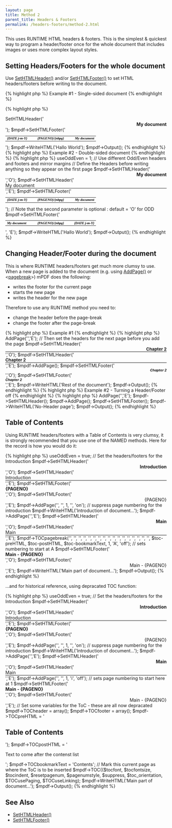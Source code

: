 ```yaml
---
layout: page
title: Method 2
parent_title: Headers & Footers
permalink: /headers-footers/method-2.html
---
```


<div id="bpmbook" class="bpmbook" style="direction:ltr;">
<div class="topic_user_field">
<div id="U0">
<p>This uses <span class="smallblock">RUNTIME</span> <span class="smallblock">HTML</span> headers &amp; footers. This is the simplest &amp; quickest way to program a header/footer once for the whole document that includes images or uses more complex layout styles.</p>
<h2>Setting Headers/Footers for the whole document

</h2>
<p>Use <a href="{{ "/reference/mpdf-functions/sethtmlheader.html" | prepend: site.baseurl }}">SetHTMLHeader()</a> and/or <a href="{{ "/reference/mpdf-functions/sethtmlfooter.html" | prepend: site.baseurl }}">SetHTMLFooter()</a> to set HTML headers/footers before writing to the document.</p>

{% highlight php %}
Example #1 - Single-sided document
{% endhighlight %}

{% highlight php %}
<?php

$mpdf = new mPDF();

// Define the Header/Footer before writing anything so they appear on the first page

$mpdf->SetHTMLHeader('<div style="text-align: right; font-weight: bold;">My document</div>'); 

$mpdf->SetHTMLFooter('

<table width="100%" style="vertical-align: bottom; font-family: serif; font-size: 8pt; color: #000000; font-weight: bold; font-style: italic;"><tr>

<td width="33%"><span style="font-weight: bold; font-style: italic;">{DATE j-m-Y}</span></td>

<td width="33%" align="center" style="font-weight: bold; font-style: italic;">{PAGENO}/{nbpg}</td>

<td width="33%" style="text-align: right; ">My document</td>

</tr></table>

');

$mpdf->WriteHTML('Hallo World');

$mpdf->Output();
{% endhighlight %}

{% highlight php %}
Example #2 - Double-sided document
{% endhighlight %}

{% highlight php %}
<?php

$mpdf = new mPDF();

$mpdf->useOddEven = 1;    // Use different Odd/Even headers and footers and mirror margins

// Define the Headers before writing anything so they appear on the first page

$mpdf->SetHTMLHeader('<div style="text-align: right; font-weight: bold;">My document</div>','O'); 

$mpdf->SetHTMLHeader('<div style="border-bottom: 1px solid #000000;">My document</div>','E');

$mpdf->SetHTMLFooter('

<table width="100%" style="vertical-align: bottom; font-family: serif; font-size: 8pt; color: #000000; font-weight: bold; font-style: italic;"><tr>

<td width="33%"><span style="font-weight: bold; font-style: italic;">{DATE j-m-Y}</span></td>

<td width="33%" align="center" style="font-weight: bold; font-style: italic;">{PAGENO}/{nbpg}</td>

<td width="33%" style="text-align: right; ">My document</td>

</tr></table>

');  // Note that the second parameter is optional : default = 'O' for ODD

$mpdf->SetHTMLFooter('

<table width="100%" style="vertical-align: bottom; font-family: serif; font-size: 8pt; color: #000000; font-weight: bold; font-style: italic;"><tr>

<td width="33%"><span style="font-weight: bold; font-style: italic;">My document</span></td>

<td width="33%" align="center" style="font-weight: bold; font-style: italic;">{PAGENO}/{nbpg}</td>

<td width="33%" style="text-align: right; ">{DATE j-m-Y}</td>

</tr></table>

', 'E');

$mpdf->WriteHTML('Hallo World');

$mpdf->Output();
{% endhighlight %}

<h2>Changing Header/Footer during the document</h2>
<p>This is where <span class="smallblock">RUNTIME</span> headers/footers get much more clumsy to use. When a new page is added to the document (e.g. using <a href="{{ "/reference/mpdf-functions/addpage.html" | prepend: site.baseurl }}">AddPage()</a> or &lt;<a href="{{ "/reference/html-control-tags/pagebreak.html" | prepend: site.baseurl }}">pagebreak</a>&gt;) mPDF does the following:</p>
<ul>
<li>writes the footer for the current page</li>
<li>starts the new page</li>
<li>writes the header for the new page</li>
</ul>
<p>Therefore to use any <span class="smallblock">RUNTIME</span> method you need to:</p>
<ul>
<li>change the header before the page-break</li>
<li>change the footer after the page-break

</li>
</ul>

{% highlight php %}
Example #1
{% endhighlight %}

{% highlight php %}
<?php

// First ensure that you are on an Even page

$mpdf->AddPage('','E');

// Then set the headers for the next page before you add the page

$mpdf->SetHTMLHeader('<div style="text-align: right; border-bottom: 1px solid #000000; font-weight: bold; font-size: 10pt;">Chapter 2</div>','O');

$mpdf->SetHTMLHeader('<div style="border-bottom: 1px solid #000000; font-weight: bold; font-size: 10pt;">Chapter 2</div>','E');

    

$mpdf->AddPage();

$mpdf->SetHTMLFooter('<div style="text-align: right; font-weight: bold; font-size: 8pt; font-style: italic;">Chapter 2</div>','O');

$mpdf->SetHTMLFooter('<div style="font-weight: bold; font-size: 8pt; font-style: italic;">Chapter 2</div>','E');

$mpdf->WriteHTML('Rest of the document');

$mpdf->Output();
{% endhighlight %}

{% highlight php %}
Example #2 - Turning a Header/Footer off
{% endhighlight %}

{% highlight php %}
<?php

// If you want the changes to start on an ODD page

$mpdf->AddPage('','E');

$mpdf->SetHTMLHeader();

$mpdf->AddPage();

$mpdf->SetHTMLFooter();

$mpdf->WriteHTML('No-Header page');

$mpdf->Output();
{% endhighlight %}

<h2>Table of Contents</h2>
<p>Using <span class="smallblock">RUNTIME</span> headers/footers with a Table of Contents is very clumsy, it is strongly recommended that you use one of the <span class="smallblock">NAMED</span> methods. Here for the record is how you would do it:</p>

{% highlight php %}
<?php

$mpdf = new mPDF();

$mpdf->useOddEven = true;

// Set the headers/footers for the Introduction

$mpdf->SetHTMLHeader('<div style="text-align: right; font-weight: bold;">Introduction</div>','O'); 

$mpdf->SetHTMLHeader('<div style="border-bottom: 1px solid #000000;">Introduction</div>','E');

$mpdf->SetHTMLFooter('<div style="font-weight: bold;">{PAGENO}</div>','O'); 

$mpdf->SetHTMLFooter('<div style="text-align: right;">{PAGENO}</div>','E'); 

$mpdf->AddPage('', '', 1, '', 'on');    // suppress page numbering for the introduction

$mpdf->WriteHTML('Introduction of document...');

$mpdf->AddPage('','E');

$mpdf->SetHTMLHeader('<div style="text-align: right; font-weight: bold;">Main</div>','O'); 

$mpdf->SetHTMLHeader('<div style="border-bottom: 1px solid #000000;">Main</div>','E');

$mpdf->TOCpagebreak('', '', '', '', '', '', '', '', '', '', '', '', '', '', '', '', '', 

   $toc-preHTML, $toc-postHTML, $toc-bookmarkText, 1, 'A', 'off');    // sets numbering to start at A

$mpdf->SetHTMLFooter('<div style="font-weight: bold;">Main - {PAGENO}</div>','O'); 

$mpdf->SetHTMLFooter('<div style="text-align: right;">Main - {PAGENO}</div>','E'); 

$mpdf->WriteHTML('Main part of document...');

$mpdf->Output();
{% endhighlight %}

<p>...and for historical reference, using depracated TOC function:</p>

{% highlight php %}
<?php

$mpdf = new mPDF();

$mpdf->useOddEven = true;

// Set the headers/footers for the Introduction

$mpdf->SetHTMLHeader('<div style="text-align: right; font-weight: bold;">Introduction</div>','O'); 

$mpdf->SetHTMLHeader('<div style="border-bottom: 1px solid #000000;">Introduction</div>','E');

$mpdf->SetHTMLFooter('<div style="font-weight: bold;">{PAGENO}</div>','O'); 

$mpdf->SetHTMLFooter('<div style="text-align: right;">{PAGENO}</div>','E'); 

$mpdf->AddPage('', '', 1, '', 'on');    // suppress page numbering for the introduction

$mpdf->WriteHTML('Introduction of document...');

$mpdf->AddPage('','E');

$mpdf->SetHTMLHeader('<div style="text-align: right; font-weight: bold;">Main</div>','O'); 

$mpdf->SetHTMLHeader('<div style="border-bottom: 1px solid #000000;">Main</div>','E');

$mpdf->AddPage('', '', 1, 'i', 'off');    // sets page numbering to start here at 1

$mpdf->SetHTMLFooter('<div style="font-weight: bold;">Main - {PAGENO}</div>','O'); 

$mpdf->SetHTMLFooter('<div style="text-align: right;">Main - {PAGENO}</div>','E'); 

// Set some variables for the ToC - these are all now depracated

$mpdf->TOCheader = array();

$mpdf->TOCfooter = array();

$mpdf->TOCpreHTML = '<h2>Table of Contents</h2>');

$mpdf->TOCpostHTML = '<p>Text to come after the contenst list</p>';

$mpdf->TOCbookmarkText = 'Contents';

// Mark this current page as where the ToC is to be inserted

$mpdf->TOC(($tocfont, $tocfontsize, $tocindent, $resetpagenum, $pagenumstyle, $suppress, $toc_orientation, $TOCusePaging, $TOCuseLinking);

$mpdf->WriteHTML('Main part of document...');

$mpdf->Output();
{% endhighlight %}

<h2>See Also</h2>
<ul>
<li class="manual_boxlist"><a href="{{ "/reference/mpdf-functions/sethtmlfooter.html" | prepend: site.baseurl }}">SetHTMLHeader()</a></li>
<li class="manual_boxlist"><a href="{{ "/reference/mpdf-functions/sethtmlfooter.html" | prepend: site.baseurl }}">SetHTMLFooter()</a></li>
</ul>
<p>&nbsp;</p>
</div>
</div>

